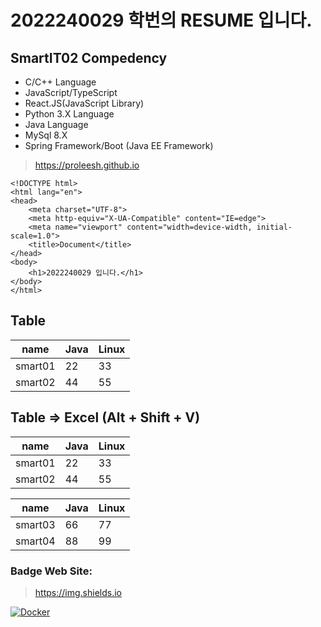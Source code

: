 # 2022240029 학번의 RESUME 입니다.

## SmartIT02 Compedency
- C/C++ Language
- JavaScript/TypeScript
- React.JS(JavaScript Library)
- Python 3.X Language
- Java Language
- MySql 8.X
- Spring Framework/Boot (Java EE Framework)
> https://proleesh.github.io
```
<!DOCTYPE html>
<html lang="en">
<head>
    <meta charset="UTF-8">
    <meta http-equiv="X-UA-Compatible" content="IE=edge">
    <meta name="viewport" content="width=device-width, initial-scale=1.0">
    <title>Document</title>
</head>
<body>
    <h1>2022240029 입니다.</h1>
</body>
</html>
```

## Table
| name     | Java | Linux |
|----------|------|-------|
| smart01  | 22   | 33    |
| smart02  | 44   | 55    |

## Table => Excel (Alt + Shift + V)
| name     | Java | Linux |
|----------|------|-------|
| smart01  | 22   | 33    |
| smart02  | 44   | 55    |

| name     | Java | Linux |
|----------|------|-------|
| smart03  | 66   | 77    |
| smart04  | 88   | 99    |

### Badge Web Site:
> https://img.shields.io

<a href = "https://www.docker.com"><img alt="Docker" src="https://img.shields.io/badge/Docker-007ACC?style=for-the-badge&logo=Docker&logoColor=white" />
